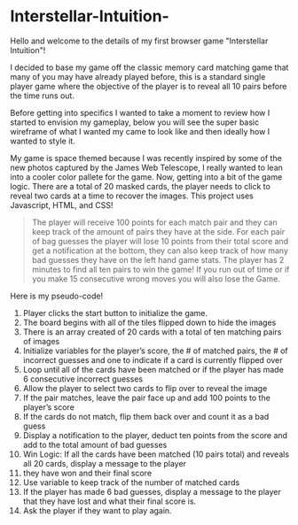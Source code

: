 # Interstellar-Intuition-

Hello and welcome to the details of my first browser game "Interstellar Intuition"!

I decided to base my game off the classic memory card matching game that many of you may have already played before, this is a standard single player game where the objective of the player is to reveal all 10 pairs before the time runs out.

Before getting into specifics I wanted to take a moment to review how I started to envision my gameplay, below you will see the super basic wireframe of what I wanted my came to look like and then ideally how I wanted to style it.





My game is space themed because I was recently inspired by some of the new photos captured by the James Web Telescope, I really wanted to lean into a cooler color pallete for the game. Now, getting into a bit of the game logic. There are a total of 20 masked cards, the player needs to click to reveal two cards at a time to recover the images.
This project uses Javascript, HTML, and CSS!



> The player will receive 100 points for each match pair and they can keep track of the amount of pairs they have at the side.
> For each pair of bag guesses the player will lose 10 points from their total score and get a notification at the bottom, they can also keep track of how many bad guesses they have on the left hand game stats. 
>The player has 2 minutes to find all ten pairs to win the game! If you run out of time or if you make 15 consecutive wrong moves you will also lose the Game.







Here is my pseudo-code!
1. Player clicks the start button to initialize the game.
2. The board begins with all of the tiles flipped down to hide the images
3. There is an array created of 20 cards with a total of ten matching pairs of images
4. Initialize variables for the player’s score, the # of matched pairs, the # of incorrect guesses and one to indicate if a  card is currently flipped over
5. Loop until all of the cards have been matched or if the player has made 6 consecutive incorrect guesses
6. Allow the player to select two cards to flip over to reveal the image
7. If the pair matches, leave the pair face up and add 100 points to the player’s score
8. If the cards do not match, flip them back over and count it as a bad guess
9. Display a notification to the player, deduct ten points from the score and add to the total amount of bad guesses
10. Win Logic: If all the cards have been matched (10 pairs total) and reveals all 20 cards, display a message to the player
11. they have won and their final score
12. Use variable to keep track of the number of matched cards
13. If the player has made 6 bad guesses, display a message to the player that they have lost and what their final score is.
14. Ask the player if they want to play again.
